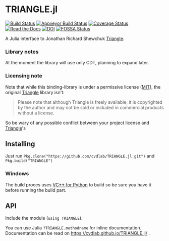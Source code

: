 # TRIANGLE.jl

[![Build Status](https://travis-ci.org/cvdlab/TRIANGLE.jl.svg?branch=master)](https://travis-ci.org/cvdlab/TRIANGLE.jl)
[![Appveyor Build Status](https://ci.appveyor.com/api/projects/status/github/furio/triangle-jl?branch=master&svg=true)](https://ci.appveyor.com/project/furio/triangle-jl)
[![Coverage Status](https://coveralls.io/repos/github/cvdlab/TRIANGLE.jl/badge.svg)](https://coveralls.io/github/cvdlab/TRIANGLE.jl)
[![Read the Docs](https://img.shields.io/readthedocs/pip.svg)](https://cvdlab.github.io/TRIANGLE.jl/)
[![DOI](https://zenodo.org/badge/doi/10.1007/BFb0014497.svg)](http://dx.doi.org/10.1007/BFb0014497)
[![FOSSA Status](https://app.fossa.io/api/projects/git%2Bgithub.com%2Fcvdlab%2FTRIANGLE.jl.svg?type=shield)](https://app.fossa.io/projects/git%2Bgithub.com%2Fcvdlab%2FTRIANGLE.jl?ref=badge_shield)


A Julia interface to Jonathan Richard Shewchuk [Triangle](https://www.cs.cmu.edu/~quake/triangle.html).

### Library notes
At the moment the library will use only CDT, planning to expand later.

### Licensing note

Note that while this binding-library is under a permissive license ([MIT](LICENSE)), the original [Triangle](https://www.cs.cmu.edu/~quake/triangle.html) library isn't:
> Please note that although Triangle is freely available, it is copyrighted by the author and may not be sold or included in commercial products without a license.

So be wary of any possible conflict between your project license and [Triangle](https://www.cs.cmu.edu/~quake/triangle.html)'s

## Installing

Just run `Pkg.clone("https://github.com/cvdlab/TRIANGLE.jl.git")` and `Pkg.build("TRIANGLE")`

### Windows

The build proces uses [VC++ for Python](https://www.microsoft.com/en-us/download/details.aspx?id=44266) to build so be sure you have it before running the build part.

## API

Include the module (`using TRIANGLE`).

You can use Julia `?TRIANGLE.methodname` for inline documentation. Documentation can be read on https://cvdlab.github.io/TRIANGLE.jl/ .